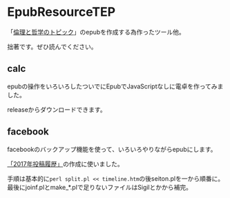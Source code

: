 # EpubResourceTEP
「[倫理と哲学のトピック](https://www.amazon.co.jp/dp/B077G3J5TJ)」のepubを作成する為作ったツール他。

拙著です。ぜひ読んでください。

## calc
epubの操作をいろいろしたついでにEpubでJavaScriptなしに電卓を作ってみました。

releaseからダウンロードできます。

## facebook
facebookのバックアップ機能を使って、いろいろやりながらepubにします。

[「2017年投稿履歴」](https://www.amazon.co.jp/dp/B07859JMHN)の作成に使いました。

手順は基本的に``perl split.pl << timeline.htm``の後seiton.plを一から順番に。最後にjoinf.plとmake_*.plで足りないファイルはSigilとかから補完。

